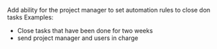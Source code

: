 Add ability for the project manager to set automation rules to close don tasks 
Examples:
- Close tasks that have been done for two weeks 
- send project manager and users in charge 
